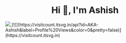 <h1 align="center">Hi 👋, I'm Ashish</h1>



<a href="https://visitcount.itsvg.in">
  <img src="https://visitcount.itsvg.in/api?id=AKA-Ashish&label=Profile%20Views&color=0&pretty=false" />
</a>
[![](https://visitcount.itsvg.in/api?id=AKA-Ashish&label=Profile%20Views&color=0&pretty=false)](https://visitcount.itsvg.in)


